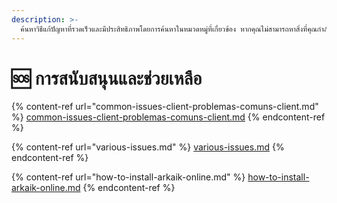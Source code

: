 ```yaml
---
description: >-
  ค้นหาวิธีแก้ปัญหาที่รวดเร็วและมีประสิทธิภาพโดยการค้นหาในหมวดหมู่ที่เกี่ยวข้อง หากคุณไม่สามารถหาสิ่งที่คุณกำลังมองหาได้ ติดต่อทีมงานมืออาชีพของเรา
---
```


# 🆘 การสนับสนุนและช่วยเหลือ

{% content-ref url="common-issues-client-problemas-comuns-client.md" %}
[common-issues-client-problemas-comuns-client.md](common-issues-client-problemas-comuns-client.md)
{% endcontent-ref %}

{% content-ref url="various-issues.md" %}
[various-issues.md](various-issues.md)
{% endcontent-ref %}

{% content-ref url="how-to-install-arkaik-online.md" %}
[how-to-install-arkaik-online.md](how-to-install-arkaik-online.md)
{% endcontent-ref %}